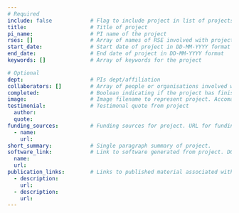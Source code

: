 ```yaml
---
# Required
include: false            # Flag to include project in list of projects displayed on site
title:                    # Title of project
pi_name:                  # PI name of the project
rses: []                  # Array of names of RSE involved with project
start_date:               # Start date of project in DD-MM-YYYY format
end_date:                 # End date of project in DD-MM-YYYY format
keywords: []              # Array of keywords for the project

# Optional
dept:                     # PIs dept/affiliation
collaborators: []         # Array of people or organisations involved with project that don't fall into PIs or RSEs
completed:                # Boolean indicating if the project has finished
image:                    # Image filename to represent project. Accomanying image should be placed in assets/images/project_images.
testimonial:              # Testimonal quote from project
  author:
  quote:
funding_sources:          # Funding sources for project. URL for funding source optional
  - name: 
    url: 
short_summary:            # Single paragraph summary of project.
software_link:            # Link to software generated from project. DOI preferred.
  name: 
  url: 
publication_links:        # Links to published material associated with project. DOI preferred.
  - description: 
    url: 
  - description: 
    url: 
---
```

<!---
Longer description that gets put on the Projects page.
Should be 2-3 paragraphs ideally outlining broad details of project. 
-->